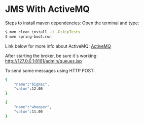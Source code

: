 # JMS With ActiveMQ

Steps to install maven dependencies:
Open the terminal and type:

```sh
$ mvn clean install -U -DskipTests
$ mvn spring-boot:run
```
Link below for more info about ActiveMQ:
[ActiveMQ](http://activemq.apache.org/)

After starting the broker, be sure it`s working:
http://127.0.0.1:8161/admin/queues.jsp

To send some messages using HTTP POST:

```sh
{
	"name":"bigmac",
	"value":12.00
}

{
	"name":"whooper",
	"value":11.00
}


```










